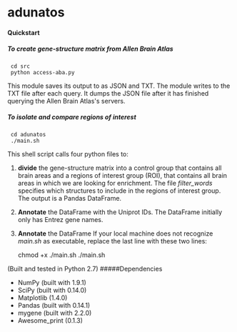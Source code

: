 # adunatos


#### Quickstart
##### To _create_ gene-structure matrix from Allen Brain Atlas
     cd src
     python access-aba.py

This module saves its output to as JSON and TXT. The module writes to the TXT file after each query. It dumps the JSON file after it has finished querying the Allen Brain Atlas's servers. 

##### To _isolate_ and _compare_ regions of interest
	
     cd adunatos
     ./main.sh

This shell script calls four python files to:
 1. <b>divide</b> the gene-structure matrix into a control group that contains all brain areas and a regions of interest group (ROI), that contains all brain areas in which we are looking for enrichment. The file _filter_words_ specifies which structures to include in the regions of interest group. The output is a Pandas DataFrame.
 1. <b>Annotate</b> the DataFrame with the Uniprot IDs. The DataFrame initially only has Entrez gene names. 
 1. <b>Annotate</b> the DataFrame 
If your local machine does not recognize _main.sh_ as executable, replace the last line with these two lines:

     chmod +x ./main.sh
     ./main.sh

(Built and tested in Python 2.7)
#####Dependencies

- NumPy (built with 1.9.1)
- SciPy (built with 0.14.0)
- Matplotlib (1.4.0)
- Pandas (built with 0.14.1)
- mygene (built with 2.2.0)
- Awesome_print (0.1.3)
